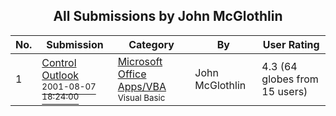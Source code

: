 ﻿<div align="center">

## All Submissions by John McGlothlin

</div>

No.  | Submission | Category | By   | User Rating
---- | ---------- | -------- | ---- | -----------
1 | [Control Outlook<br /><sup>2001-08-07 18:24:00</sup>](https://github.com/Planet-Source-Code/john-mcglothlin-control-outlook__1-25948) | [Microsoft Office Apps/VBA<br /><sup>Visual Basic</sup>](../ByCategory/microsoft-office-apps-vba__1-42.md) | John McGlothlin | 4.3 (64 globes from 15 users)
